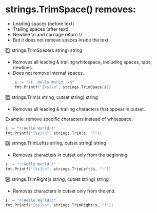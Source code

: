 # strings.TrimSpace() removes:
- Leading spaces (before text)
- Trailing spaces (after text)
- Newline \n and carriage return \r
- But it does not remove spaces inside the text.

1️⃣ strings.TrimSpace(s string) string

- Removes all leading & trailing whitespace, including spaces, tabs, newlines.
- Does not remove internal spaces.

```go
	s := "\t  Hello World  \n"
	fmt.Printf("[%s]\n", strings.TrimSpace(s))
```

2️⃣ strings.Trim(s string, cutset string) string
- Removes all leading & trailing characters that appear in cutset.

Example: remove specific characters instead of whitespace.

```go
s := "!!Hello World!!"
fmt.Printf("[%s]\n", strings.Trim(s, "!"))
```

3️⃣ strings.TrimLeft(s string, cutset string) string
- Removes characters in cutset only from the beginning.

```go
s := "!!Hello World!!"
fmt.Printf("[%s]\n", strings.TrimLeft(s, "!"))
```

4️⃣ strings.TrimRight(s string, cutset string) string
- Removes characters in cutset only from the end.

```go
s := "!!Hello World!!"
fmt.Printf("[%s]\n", strings.TrimRight(s, "!"))
```
